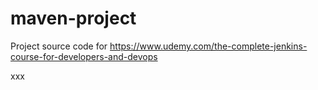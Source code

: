 # maven-project
Project source code for https://www.udemy.com/the-complete-jenkins-course-for-developers-and-devops

xxx
